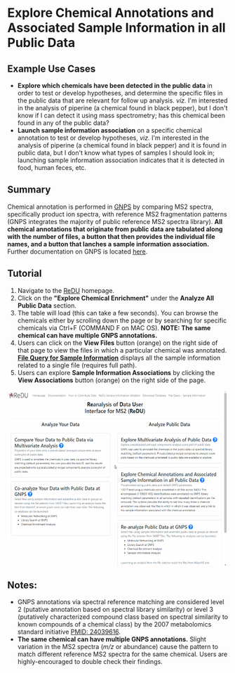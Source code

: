 # Explore Chemical Annotations and Associated Sample Information in all Public Data

## Example Use Cases
* **Explore which chemicals have been detected in the public data** in order to test or develop hypotheses, and determine the specific files in the public data that are relevant for follow up analysis. *viz.* I'm interested in the analysis of piperine (a chemical found in black pepper), but I don't know if I can detect it using mass spectrometry; has this chemical been found in any of the public data?
* **Launch sample information association** on a specific chemical annotation to test or develop hypotheses, *viz.* I'm interested in the analysis of piperine (a chemical found in black pepper) and it is found in public data, but I don't know what types of samples I should look in; launching sample information association indicates that it is detected in food, human feces, etc.

## Summary
Chemical annotation is performed in [GNPS](https://gnps.ucsd.edu/ProteoSAFe/static/gnps-splash.jsp) by comparing MS2 spectra, specifically product ion spectra, with reference MS2 fragmentation patterns (GNPS integrates the majority of public reference MS2 spectra library). **All chemical annotations that originate from public data are tabulated along with the number of files, a button that then provides the individual file names, and a button that lanches a sample information association.** Further documentation on GNPS is located [here](https://ccms-ucsd.github.io/GNPSDocumentation/).

## Tutorial
1. Navigate to the [ReDU](https://redu.ucsd.edu/) homepage.
2. Click on the **"Explore Chemical Enrichment"** under the **Analyze All Public Data** section.
3. The table will load (this can take a few seconds). You can browse the chemicals either by scrolling down the page or by searching for specific chemicals via Ctrl+F (COMMAND F on MAC OS). **NOTE: The same chemical can have multiple GNPS annotations.**
4. Users can click on the **View Files** button (orange) on the right side of that page to view the files in which a particular chemical was annotated. **[File Query for Sample Information](https://redu.ucsd.edu/datalookup)** displays all the sample information related to a single file (requires full path).
5. Users can explore **Sample Information Associations** by clicking the **View Associations** button (orange) on the right side of the page.

<img src="/images/SampleInfoAssociation.gif" height="400" width="500">

## Notes:
* GNPS annotations via spectral reference matching are considered level 2 (putative annotation based on spectral library similarity) or level 3 (putatively characterized compound class based on spectral similarity to known compounds of a chemical class) by the 2007 metabolomics standard initiative [PMID: 24039616](https://www.ncbi.nlm.nih.gov/pmc/articles/PMC3772505/).
* **The same chemical can have multiple GNPS annotations.** Slight variation in the MS2 spectra (*m/z* or abundance) cause the pattern to match different reference MS2 spectra for the same chemical. Users are highly-encouraged to double check their findings.
